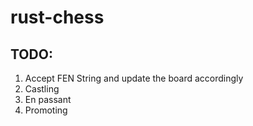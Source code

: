 # rust-chess

## TODO:
1. Accept FEN String and update the board accordingly
2. Castling
3. En passant
4. Promoting 